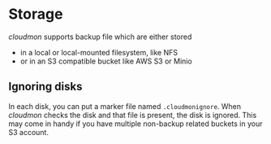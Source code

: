# Storage
*cloudmon* supports backup file which are either stored
- in a local or local-mounted filesystem, like NFS
- or in an S3 compatible bucket like AWS S3 or Minio

## Ignoring disks
In each disk, you can put a marker file named `.cloudmonignore`. When *cloudmon* checks the disk and that file is present, the disk is ignored.
This may come in handy if you have multiple non-backup related buckets in your S3 account.